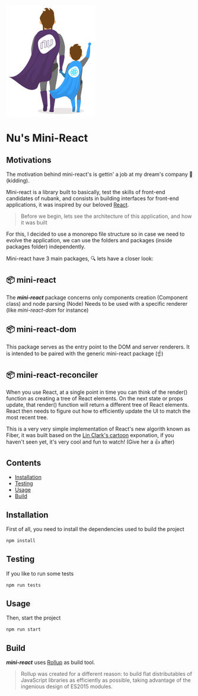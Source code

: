 ![Stylebook](./public/readme_nu_mini.png)

# Nu's Mini-React

## Motivations

The motivation behind mini-react's is gettin' a job at my dream's company 💜 (kidding).

Mini-react is a library built to basically, test the skills of front-end candidates of nubank, and consists in building interfaces for front-end applications, it was inspired by our beloved [React](https://reactjs.org/).

> Before we begin, lets see the architecture of this application, and how it was built

For this, I decided to use a monorepo file structure so in case we need to evolve the application, we can use the folders and packages (inside packages folder) independently.

Mini-react have 3 main packages, 🔍 lets have a closer look:

## 📦 mini-react

The **_mini-react_** package concerns only components creation (Component class) and node parsing (Node) Needs to be used with a specific renderer (like _mini-react-dom_ for instance)

## 📦 mini-react-dom

This package serves as the entry point to the DOM and server renderers. It is intended to be paired with the generic mini-react package (☝️)

## 📦 mini-react-reconciler

When you use React, at a single point in time you can think of the render() function as creating a tree of React elements. On the next state or props update, that render() function will return a different tree of React elements. React then needs to figure out how to efficiently update the UI to match the most recent tree.

This is a very very simple implementation of React's new algorith known as Fiber, it was built based on the [Lin Clark's cartoon](https://www.youtube.com/watch?v=ZCuYPiUIONs) exponation, if you haven't seen yet, it's very cool and fun to watch! (Give her a 👍 after)

## Contents

- [Installation](#installation)
- [Testing](#testing)
- [Usage](#usage)
- [Build](#build)

## Installation

First of all, you need to install the dependencies used to build the project

```sh
npm install
```

## Testing

If you like to run some tests

```js
npm run tests
```

## Usage

Then, start the project

```js
npm run start
```

## Build

**_mini-react_** uses [Rollup](https://www.youtube.com/watch?v=ZCuYPiUIONs) as build tool.

> Rollup was created for a different reason: to build flat distributables of JavaScript libraries as efficiently as possible, taking advantage of the ingenious design of ES2015 modules.

